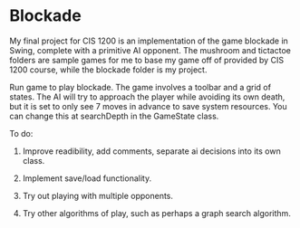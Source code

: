 # Blockade
My final project for CIS 1200 is an implementation of the game blockade in Swing, complete with a primitive AI opponent.
The mushroom and tictactoe folders are sample games for me to base my game off of provided by CIS 1200 course, while the blockade folder is my project. 

Run game to play blockade. The game involves a toolbar and a grid of states. The AI will try to approach the player while avoiding its own death, but it is set to only see 7 moves in advance to save system resources. You can change this at searchDepth in the GameState class. 

To do: 

1. Improve readibility, add comments, separate ai decisions into its own class.

2. Implement save/load functionality.

3. Try out playing with multiple opponents.

4. Try other algorithms of play, such as perhaps a graph search algorithm.
